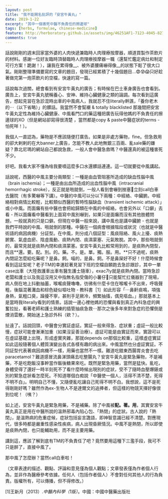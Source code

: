 ```yaml
---
layout: post
title: "我不能開名批評的「安宮牛黃丸」"
date: 2019-1-22
excerpt: "其中一個害死中醫不負責任的擦邊球"
tags: [herbs, formulae, chinese-medicine]
feature: http://herboratory.github.io/assets/img/46251AF1-7123-4045-8272-83B268EEA226.jpeg
comments: true
---
```


話說剛剛的週末回家當外婆的人肉快遞兼臨時人肉理療按摩器，順道買製作茶飲片的材料。感謝一位好友臨時頂替臨時人肉理療按摩器一職（還幫忙鑑定病灶和制定可行方案！跪謝！），讓我在累得像__、被外婆腰痛嚇得像__的狀態下鬆了很大口氣。剛剛整理準備要寫的文章的題目，發現已經累積了十幾個題目...😨😰😱只好趁著做完第一炮茶飲片的空檔，快速的寫一篇。

話說每次過關，總會看到有安宮牛黃丸的廣告；有時候在巴士車身廣告也會看到。廣告上，安宮牛黃丸號稱養心、安神、維持心臟健康之類的論調。每次看到這廣告，想起見習在急診混時出車的中風病人，我就忍不住literally幹譙，「養你老木的⋯（以下省略）」的髒話。我當然不會幫襯 & totally blacklisted 那幾間把安宮牛黃丸定性為維持心臟健康、中風看門口的藥這種把廣告玩得他媽的不負責任的擦邊球的XO（但是網站卻寫得很清楚 ，當然都是copy & paste中醫症狀的terms - 怕死咩！）。

我個人一直認為，藥物是不應該隨便打廣告。如果是非處方藥物，fine。但急救用的卻大剌剌的在大banner上廣告，怎能不教人此地無銀三百兩、亂sale藥的嫌疑？靠北尼瑪的網站自己都說急救，一般人會中醫急救嗎？中醫還真的被這種害死不少。

好吧。我看大家不懂為啥我要噴這麼多口水還髒話連連。這一切就要從中風講起。

話說呢，西醫的中風主要分兩類型：一種是由血管阻塞所造成的缺血性腦中風（brain ischemia）；一種是由出血所造成的出血性腦中風（intracranial hemorrhagic stroke），反正就是啪就倒，一般人看到會嚇到挫塞💩立刻call白車去醫院（有多驚嚇等下講）。中醫的中風可以分以下兩種：中經絡、中臟腑。中經絡相對病情比較輕，比較類似西醫的暫時性腦缺血（transient ischemic attack）」或小中風。而面癱有些中醫也會把給歸類在中風的中經絡，也會另外以「口僻」去看 - 所以面癱看中醫看到上面寫中風別嚇到，如果只是面癱而沒有其他肢體問題，一般就真的只是口僻。但現在中醫一般來說，講中風也是講中臟腑 - 也就是我們平時說的中風、啪就倒的那種。中醫在一個病會根據階段或狀況（也就是中醫術語的病因病機）分証型。在中風，則分成八個証型：風痰阻絡、風火上擾、痰熱腑實、氣虛血瘀、陰虛風動、痰熱內閉、痰濕蒙塞、元氣敗脫。其中，那些啪就倒的，最常見就是痰熱內閉和痰濕蒙塞。安宮牛黃丸比較常用到的，是痰熱內閉型，而且**還。要。配。別。的。藥。不。是。單。獨。服。用。**只不過呢，痰熱內閉証怎麼給吃藥呢？是鼻。飼。喵的，是鼻。飼。不是鼻屎好不好！什麼時候會看到這証型呢？老子TM的幸運趁著見習下班的空檔自願跑去急診跟診，其中一單case出車（大陸救護車出車有醫生護士隨車），exac7ly就是痰熱內閉。當時急診老闆和護士以及我這沒用又中指無名指受傷的小薯仔🥔只能幫忙扛儀器到了現場，病人倒在地上抖動抽蓄，喉嚨痰聲嚕嚕，彷彿有什麼卡住在喉嚨卡不出來，呼吸聲粗，後腦混著灘血和棕色疑似嘔吐物 - 教科書［1］如此形容「⋯鼻鼾痰鳴，項強身熱，氣粗口臭，躁擾不寧，甚則手足厥冷，頻繁抽搐，偶見嘔血。」那就基本上是當時我literally看到的情景。話說一邊心裡他媽的恐懼與看到真正內科急症的興奮拉扯，看著老師和護士熟練的插管抽痰急救⋯那次之後多年來對急症的恐懼倒是煙消雲散，開始迷上急診外科（欸？）。

扯遠了。話說回頭，中醫會分實証虛証。實証一般來得急、症狀重；虛証一般比較慢，症狀可能會漸漸加重（如果沒妥善治療）。虛証可能是由實証而來，實證可以在虛証基礎上出現，形成虛實夾雜，那就depends on那個比較重，這樣虛症實証如此這般隨著個人體質演變出各式各樣有趣的病出來。中風當然也分虛証實証。不同証型代表著病因病機不一樣，用藥也當然不一樣。難道吃錯東西腸胃炎會去吃paracetamol？難道感冒流鼻涕頭痛去吃整腸丸？安宮牛黃丸是緊急藥物，不是補藥，不是吃飽飯沒事幹當作飯後糖果來吃。既然是緊急用藥，當然是猛快。亂吃，身體受得了還好一時半刻死不了看什麼時候出現別的症狀，受不了隨時血壓爆錶或別的緊急症狀看怎麼死。不知道哪個白痴說「中醫使一個人，活得不清不楚，死得不明不白」。明明自己不懂，又隨便亂吃讓自己死得不明不白。我想說，這不是死得剛剛好嗎？雖然作為ex-生物人不是達爾文的追捧者，但這樣的物競天擇好像很到位呢！（咦？）

如上述，安宮牛黃丸是緊急用藥，不是補藥。除了中風被**配。著。用**，其實安宮牛黃丸真正是用在中醫所說的溫熱邪毒內陷心包、「熱閉」的症狀。古人說的「熱閉」，是溫熱病的危重症候，症狀包括妄言譫語，即神智意識已經不清楚。對應現代，很多時都是嚴重性感染性疾病，病人出現昏厥情況。中風不是熱閉，所以即使是痰熱內閉，也只能輔助用，而不是主要用藥。

講到這，應該了解到底有TM的不負責任了吧？竟然要用這種下三濫手段，我可不只是醉了，直接中風了。

那中風了怎麼辦？當然call白車啦！

（文章表達的描述、觀點、評論和意見僅為個人觀點；文章發表僅為作者個人行為，並非作為醫療參考依據。任何人（包括作者個人）不會對任何其他人的行為負責。版權所有，可以傳播，但不得修改。）

[1]王新月（2013）.*中醫內科學（1版）*。中國：中國中醫藥出版社
